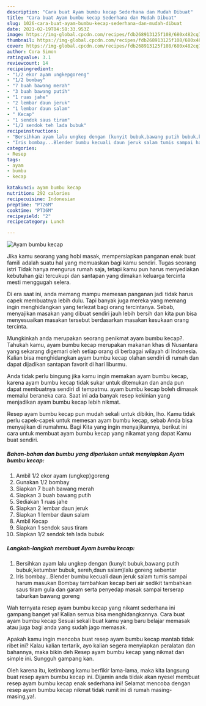 ```yaml
---
description: "Cara buat Ayam bumbu kecap Sederhana dan Mudah Dibuat"
title: "Cara buat Ayam bumbu kecap Sederhana dan Mudah Dibuat"
slug: 1026-cara-buat-ayam-bumbu-kecap-sederhana-dan-mudah-dibuat
date: 2021-02-19T04:58:33.953Z
image: https://img-global.cpcdn.com/recipes/fdb268913125f108/680x482cq70/ayam-bumbu-kecap-foto-resep-utama.jpg
thumbnail: https://img-global.cpcdn.com/recipes/fdb268913125f108/680x482cq70/ayam-bumbu-kecap-foto-resep-utama.jpg
cover: https://img-global.cpcdn.com/recipes/fdb268913125f108/680x482cq70/ayam-bumbu-kecap-foto-resep-utama.jpg
author: Cora Simon
ratingvalue: 3.1
reviewcount: 14
recipeingredient:
- "1/2 ekor ayam ungkepgoreng"
- "1/2 bombay"
- "7 buah bawang merah"
- "3 buah bawang putih"
- "1 ruas jahe"
- "2 lembar daun jeruk"
- "1 lembar daun salam"
- " Kecap"
- "1 sendok saus tiram"
- "1/2 sendok teh lada bubuk"
recipeinstructions:
- "Bersihkan ayam lalu ungkep dengan (kunyit bubuk,bawang putih bubuk,ketumbar bubuk, sereh,daun salam)lalu goreng sebentar"
- "Iris bombay...Blender bumbu kecuali daun jeruk salam tumis sampai harum masukan Bombay tambahkan kecap beri air sedikit tambahkan saus tiram gula dan garam serta penyedap masak sampai terserap taburkan bawang goreng"
categories:
- Resep
tags:
- ayam
- bumbu
- kecap

katakunci: ayam bumbu kecap 
nutrition: 292 calories
recipecuisine: Indonesian
preptime: "PT26M"
cooktime: "PT36M"
recipeyield: "2"
recipecategory: Lunch

---
```



![Ayam bumbu kecap](https://img-global.cpcdn.com/recipes/fdb268913125f108/680x482cq70/ayam-bumbu-kecap-foto-resep-utama.jpg)

Jika kamu seorang yang hobi masak, mempersiapkan panganan enak buat famili adalah suatu hal yang memuaskan bagi kamu sendiri. Tugas seorang istri Tidak hanya mengurus rumah saja, tetapi kamu pun harus menyediakan kebutuhan gizi tercukupi dan santapan yang dimakan keluarga tercinta mesti menggugah selera.

Di era  saat ini, anda memang mampu memesan panganan jadi tidak harus capek membuatnya lebih dulu. Tapi banyak juga mereka yang memang ingin menghidangkan yang terlezat bagi orang tercintanya. Sebab, menyajikan masakan yang dibuat sendiri jauh lebih bersih dan kita pun bisa menyesuaikan masakan tersebut berdasarkan masakan kesukaan orang tercinta. 



Mungkinkah anda merupakan seorang penikmat ayam bumbu kecap?. Tahukah kamu, ayam bumbu kecap merupakan makanan khas di Nusantara yang sekarang digemari oleh setiap orang di berbagai wilayah di Indonesia. Kalian bisa menghidangkan ayam bumbu kecap olahan sendiri di rumah dan dapat dijadikan santapan favorit di hari liburmu.

Anda tidak perlu bingung jika kamu ingin memakan ayam bumbu kecap, karena ayam bumbu kecap tidak sukar untuk ditemukan dan anda pun dapat membuatnya sendiri di tempatmu. ayam bumbu kecap boleh dimasak memalui beraneka cara. Saat ini ada banyak resep kekinian yang menjadikan ayam bumbu kecap lebih nikmat.

Resep ayam bumbu kecap pun mudah sekali untuk dibikin, lho. Kamu tidak perlu capek-capek untuk memesan ayam bumbu kecap, sebab Anda bisa menyajikan di rumahmu. Bagi Kita yang ingin menyajikannya, berikut ini cara untuk membuat ayam bumbu kecap yang nikamat yang dapat Kamu buat sendiri.

<!--inarticleads1-->

##### Bahan-bahan dan bumbu yang diperlukan untuk menyiapkan Ayam bumbu kecap:

1. Ambil 1/2 ekor ayam (ungkep)goreng
1. Gunakan 1/2 bombay
1. Siapkan 7 buah bawang merah
1. Siapkan 3 buah bawang putih
1. Sediakan 1 ruas jahe
1. Siapkan 2 lembar daun jeruk
1. Siapkan 1 lembar daun salam
1. Ambil  Kecap
1. Siapkan 1 sendok saus tiram
1. Siapkan 1/2 sendok teh lada bubuk




<!--inarticleads2-->

##### Langkah-langkah membuat Ayam bumbu kecap:

1. Bersihkan ayam lalu ungkep dengan (kunyit bubuk,bawang putih bubuk,ketumbar bubuk, sereh,daun salam)lalu goreng sebentar
1. Iris bombay...Blender bumbu kecuali daun jeruk salam tumis sampai harum masukan Bombay tambahkan kecap beri air sedikit tambahkan saus tiram gula dan garam serta penyedap masak sampai terserap taburkan bawang goreng




Wah ternyata resep ayam bumbu kecap yang nikamt sederhana ini gampang banget ya! Kalian semua bisa menghidangkannya. Cara buat ayam bumbu kecap Sesuai sekali buat kamu yang baru belajar memasak atau juga bagi anda yang sudah jago memasak.

Apakah kamu ingin mencoba buat resep ayam bumbu kecap mantab tidak ribet ini? Kalau kalian tertarik, ayo kalian segera menyiapkan peralatan dan bahannya, maka bikin deh Resep ayam bumbu kecap yang nikmat dan simple ini. Sungguh gampang kan. 

Oleh karena itu, ketimbang kamu berfikir lama-lama, maka kita langsung buat resep ayam bumbu kecap ini. Dijamin anda tiidak akan nyesel membuat resep ayam bumbu kecap enak sederhana ini! Selamat mencoba dengan resep ayam bumbu kecap nikmat tidak rumit ini di rumah masing-masing,ya!.

